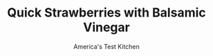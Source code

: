 ---
layout: ../../layouts/MarkdownPostLayout.astro
title: Quick Strawberries with Balsamic Vinegar
author: America's Test Kitchen
pubDate: 2023-03-15
description: "With minimal ingredients and fuss, you can have this elegant Italian dessert any night of the week."
image_url: https://res.cloudinary.com/hksqkdlah/image/upload/ar_1:1,c_fill,dpr_2.0,f_auto,fl_lossy.progressive.strip_profile,g_faces:auto,q_auto:low,w_344/4096_sfs-cvr-strawberriesbalsamic-319531
tags: ["Desserts or Baked Goods","Fruit","Quick","Fruit Desserts","30-Minute Suppers"]
calories: 668
protein: 1
carbohydrates: 26
fats: 
fiber: 3
ingredients: ["1/3 cup, balsamic vinegar","2 teaspoons, granulated sugar","1/2 teaspoon, lemon juice","3 pints, fresh strawberries, hulled and sliced (small berries can be halved or quartered)","1/4 cup, packed light brown sugar",", Ground black pepper"]
serves: 6
time: ""
instructions: ["Bring vinegar, granulated sugar, and lemon juice to simmer in small saucepan over medium heat. Simmer until syrup is reduced by half (to approximately 3 tablespoons), about 3 minutes. Transfer vinegar syrup to small bowl and cool completely.","With spoon, lightly toss berries and brown sugar in large bowl. Let stand until sugar dissolves and berries exude some juice, 10 to 15 minutes. Pour vinegar syrup over berries, add pepper to taste, and toss to combine. Divide berries among individual bowls or goblets and serve immediately."]
nutrition: ["309 mg Potassium","46 mg Phosphorus","42 mg Calcium","26 mg Magnesium","7 mg Sodium","105 mg Vitamin C","3 g Fiber","43 µg Folate (food)","21 g Sugars","4 µg Vitamin K","173 g Water","26 g Carbs","43 µg Folate equivalent (total)","1 g Protein","1 µg Vitamin A","111 kcal Energy","10 g Sugars, added","668 calories"]
notes: "This Italian dessert is elegant but very simple. Serve the berries and vinegar as is or with a small scoop of vanilla ice cream. If you dont have light brown sugar on hand, sprinkle the berries with an equal amount of granulated sugar."
---